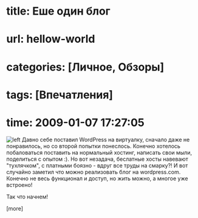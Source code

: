 # title: Еше один блог
# url: hellow-world
# categories: [Личное, Обзоры]
# tags: [Впечатления]
# time: 2009-01-07 17:27:05

![left](~wp-logo.png)
Давно себе поставил WordPress на виртуалку, сначало даже не понравилось, но со второй попытки понеслось. Конечно хотелось побаловаться  поставить на нормальный хостинг, написать свои мыли, поделиться с опытом :). Но вот незадача, беслатные хосты навевают  "тухлячком", с платными боязно - вдруг все труды на смарку?! И вот случайно заметил что можно реализовать блог на wordpress.com. Конечно не весь функционал и доступ, но жить можно, а многое уже встроено!

Так что начнем!

[more]